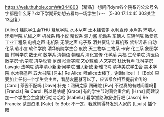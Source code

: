 https://web.thuhole.com/##344803 【精品】
想问问dym各个院系的公众号名字都是什么呀？dz下学期开始想去看每一场学生节～
（5-30 17:14:45 303关注 13回复）

[Alice] 建院学生会THU 建筑学院 
水木华声 土木建管系 
水利宣传 水利系 
环境人 环境学院 
机械之声 机械系 
精小仪 精仪系 
源力酱 能动系 
车辆人 车辆学院 
微爱意 工业工程系 
电机之声 电机系 
无限之声 电子系 
酒井资讯 计算机系 
紫冬话语 自动化系 
软小宣 软件学院 
清华航院学生会 航院 
天工物华 工物系 
卡安 化工系 
象图学园 材料学院 
数无穹 数学系 
清物语 物理系 
清化宣传 化学系 
莱福 生命学院 
清医色 医学院-药学院 
清华经管 家园 经管学院 
文心载道 人文学院 
社氏有声 社科学院 
Lawgic 法学院 
清华清小新 新闻学院 
雅人新致 新雅书院 
清华美院学生会 美术学院 
水木强基声 五大书院 
[洞主] Re Alice: 哇alice太棒了，谢谢alice！！
[Bob] 只要加上任何一个学生会主席，看朋友圈就可以了，应该都会相互提前宣传的
[Carol] 茶园不配吗
[Dave] 补充：网研之家 网研院
[Eve] 不过真的有时间看吗🤣
[Francis] Re Carol: 所以是啥呢
[Grace] 有的学生节时间会重合的
[Hans] 同建议加一个学生会主席就行哈哈哈哈
[Isabella] 看学堂路海报也行吧
[Jason] Re Francis: 茶园资讯
[Kate] Re Bob: 不一定，我就懒得转发别人家的
[Louis] 插个眼